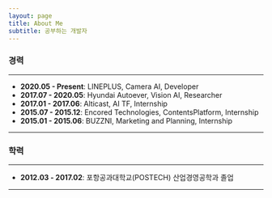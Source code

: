 ```yaml
---
layout: page  
title: About Me  
subtitle: 공부하는 개발자  
---
```


### 경력

-----------
* **2020.05 - Present**: LINEPLUS, Camera AI, Developer   
* **2017.07 - 2020.05**: Hyundai Autoever, Vision AI, Researcher
* **2017.01 - 2017.06**: Alticast, AI TF, Internship  
* **2015.07 - 2015.12**: Encored Technologies, ContentsPlatform, Internship  
* **2015.01 - 2015.06**: BUZZNI, Marketing and Planning, Internship

-----------

### 학력

-----------
* **2012.03 - 2017.02**: 포항공과대학교(POSTECH) 산업경영공학과 졸업 

-----------
  